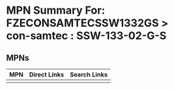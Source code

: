 



# MPN Summary For: FZECONSAMTECSSW1332GS > con-samtec : SSW-133-02-G-S

## MPNs
  

|MPN|Direct Links|Search Links|
| :--- | :--- | :--- |
||||

